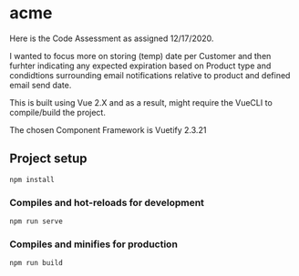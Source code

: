# acme
Here is the Code Assessment as assigned 12/17/2020.

I wanted to focus more on storing (temp) date per Customer and then furhter indicating any expected expiration based on Product type and condidtions surrounding email notifications relative to product and defined email send date.

This is built using Vue 2.X and as a result, might require the VueCLI to compile/build the project.

The chosen Component Framework is Vuetify 2.3.21

## Project setup
```
npm install
```

### Compiles and hot-reloads for development
```
npm run serve
```

### Compiles and minifies for production
```
npm run build
```
